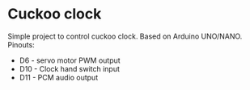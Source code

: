 # Cuckoo clock
Simple project to control cuckoo clock.
Based on Arduino UNO/NANO.
Pinouts:
- D6 - servo motor PWM output
- D10 - Clock hand switch input
- D11 - PCM audio output
